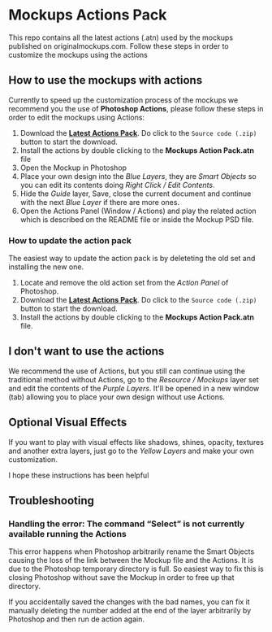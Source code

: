 # Mockups Actions Pack

This repo contains all the latest actions (.atn) used by the mockups published on originalmockups.com. Follow these steps in order to customize the mockups using the actions

## How to use the mockups with actions

Currently to speed up the customization process of the mockups we recommend you the use of **Photoshop Actions**, please follow these steps in order to edit the mockups using Actions:

1. Download the **[Latest Actions Pack][1]**. Do click to the `Source code (.zip)` button to start the download.
2. Install the actions by double clicking to the **Mockups Action Pack.atn** file
3. Open the Mockup in Photoshop
4. Place your own design into the *Blue Layers*, they are *Smart Objects* so you can edit its contents doing *Right Click / Edit Contents*.
5. Hide the *Guide* layer, Save, close the current document and continue with the next *Blue Layer* if there are more ones.
6. Open the Actions Panel (Window / Actions) and play the related action which is described on the README file or inside the Mockup PSD file.

### How to update the action pack

The easiest way to update the action pack is by deleteting the old set and installing the new one.

1. Locate and remove the old action set from the *Action Panel* of Photoshop.
2. Download the **[Latest Actions Pack][1]**. Do click to the `Source code (.zip)` button to start the download.
3. Install the actions by double clicking to the **Mockups Action Pack.atn** file.
 
## I don't want to use the actions

We recommend the use of Actions, but you still can continue using the traditional method without Actions, go to the *Resource / Mockups* layer set and edit the contents of the *Purple Layers*. It'll be opened in a new window (tab) allowing you to place your own design without use Actions.

## Optional Visual Effects

If you want to play with visual effects like shadows, shines, opacity, textures and another extra layers, just go to the *Yellow Layers* and make your own customization.

I hope these instructions has been helpful

## Troubleshooting

### Handling the error: The command “Select” is not currently available running the Actions

This error happens when Photoshop arbitrarily rename the Smart Objects causing the loss of the link between the Mockup file and the Actions. It is due to the Photoshop temporary directory is full. So easiest way to fix this is closing Photoshop without save the Mockup in order to free up that directory.

If you accidentally saved the changes with the bad names, you can fix it manually deleting the number added at the end of the layer arbitrarily by Photoshop and then run de action again.

[1]:https://github.com/originalmockups/Mockup-Actions-Pack/releases/latest
